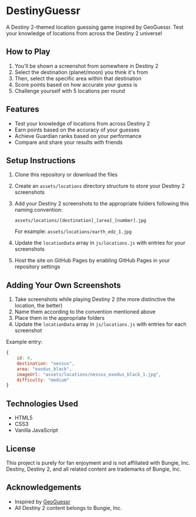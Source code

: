 # DestinyGuessr

A Destiny 2-themed location guessing game inspired by GeoGuessr. Test your knowledge of locations from across the Destiny 2 universe!

## How to Play

1. You'll be shown a screenshot from somewhere in Destiny 2
2. Select the destination (planet/moon) you think it's from
3. Then, select the specific area within that destination
4. Score points based on how accurate your guess is
5. Challenge yourself with 5 locations per round

## Features

- Test your knowledge of locations from across Destiny 2
- Earn points based on the accuracy of your guesses
- Achieve Guardian ranks based on your performance
- Compare and share your results with friends

## Setup Instructions

1. Clone this repository or download the files
2. Create an `assets/locations` directory structure to store your Destiny 2 screenshots
3. Add your Destiny 2 screenshots to the appropriate folders following this naming convention:
   ```
   assets/locations/[destination]_[area]_[number].jpg
   ```
   For example: `assets/locations/earth_edz_1.jpg`

4. Update the `locationData` array in `js/locations.js` with entries for your screenshots

5. Host the site on GitHub Pages by enabling GitHub Pages in your repository settings

## Adding Your Own Screenshots

1. Take screenshots while playing Destiny 2 (the more distinctive the location, the better)
2. Name them according to the convention mentioned above
3. Place them in the appropriate folders
4. Update the `locationData` array in `js/locations.js` with entries for each screenshot

Example entry:
```javascript
{
    id: 4,
    destination: "nessus",
    area: "exodus_black",
    imageUrl: "assets/locations/nessus_exodus_black_1.jpg",
    difficulty: "medium"
}
```

## Technologies Used

- HTML5
- CSS3
- Vanilla JavaScript

## License

This project is purely for fan enjoyment and is not affiliated with Bungie, Inc.
Destiny, Destiny 2, and all related content are trademarks of Bungie, Inc.

## Acknowledgements

- Inspired by [GeoGuessr](https://www.geoguessr.com/)
- All Destiny 2 content belongs to Bungie, Inc.
